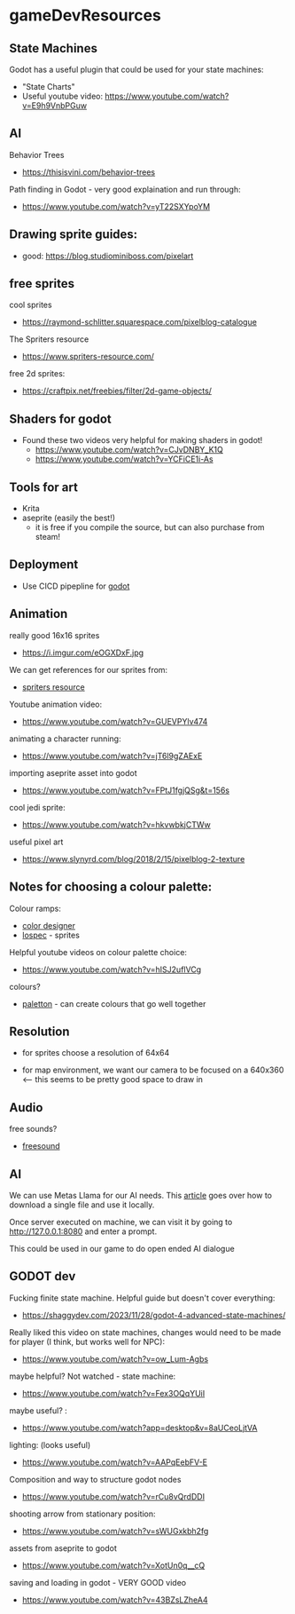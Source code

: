 # gameDevResources



## State Machines
Godot has a useful plugin that could be used for your state machines:
- "State Charts"
- Useful youtube video: https://www.youtube.com/watch?v=E9h9VnbPGuw 

## AI

Behavior Trees
- https://thisisvini.com/behavior-trees

Path finding in Godot - very good explaination and run through:
- https://www.youtube.com/watch?v=yT22SXYpoYM

## Drawing sprite guides:
- good: https://blog.studiominiboss.com/pixelart


## free sprites

cool sprites
- https://raymond-schlitter.squarespace.com/pixelblog-catalogue

The Spriters resource
- https://www.spriters-resource.com/

free 2d sprites:
- https://craftpix.net/freebies/filter/2d-game-objects/

## Shaders for godot
- Found these two videos very helpful for making shaders in godot!
  - https://www.youtube.com/watch?v=CJvDNBY_K1Q
  - https://www.youtube.com/watch?v=YCFiCE1i-As


## Tools for art

- Krita
- aseprite (easily the best!)
  - it is free if you compile the source, but can also purchase from steam!

## Deployment
- Use CICD pipepline for [godot](https://github.com/abarichello/godot-ci)

## Animation

really good 16x16 sprites
- https://i.imgur.com/eOGXDxF.jpg

We can get references for our sprites from:
- [spriters resource](https://www.spriters-resource.com/)

Youtube animation video:
- https://www.youtube.com/watch?v=GUEVPYlv474

animating a character running:
- https://www.youtube.com/watch?v=jT6l9gZAExE

importing aseprite asset into godot
- https://www.youtube.com/watch?v=FPtJ1fgjQSg&t=156s

cool jedi sprite:
- https://www.youtube.com/watch?v=hkvwbkjCTWw


useful pixel art
- https://www.slynyrd.com/blog/2018/2/15/pixelblog-2-texture

## Notes for choosing a colour palette:


Colour ramps: 
- [color designer](https://colordesigner.io/color-palettes)
- [lospec](https://lospec.com/) - sprites 


Helpful youtube videos on colour palette choice:
- https://www.youtube.com/watch?v=hISJ2uflVCg

colours?
- [paletton](paletton.com) - can create colours that go well together

## Resolution

- for sprites choose a resolution of 64x64

- for map environment, we want our camera to be focused on a 640x360 <-- this seems to be pretty good space to draw in 


## Audio

free sounds?
- [freesound](https://freesound.org/)


## AI

We can use Metas Llama for our AI needs. This [article](https://simonwillison.net/2023/Nov/29/llamafile/) goes over how to download a single file and use it locally. 

Once server executed on machine, we can visit it by going to http://127.0.0.1:8080 and enter a prompt. 

This could be used in our game to do open ended AI dialogue




## GODOT dev

Fucking finite state machine. Helpful guide but doesn't cover everything:
- https://shaggydev.com/2023/11/28/godot-4-advanced-state-machines/

Really liked this video on state machines, changes would need to be made for player (I think, but works well for NPC):
- https://www.youtube.com/watch?v=ow_Lum-Agbs

  
maybe helpful? Not watched - state machine: 
- https://www.youtube.com/watch?v=Fex3OQqYUiI


maybe useful? :
- https://www.youtube.com/watch?app=desktop&v=8aUCeoLjtVA


lighting: (looks useful)
- https://www.youtube.com/watch?v=AAPqEebFV-E


Composition and way to structure godot nodes
- https://www.youtube.com/watch?v=rCu8vQrdDDI

shooting arrow from stationary position:
- https://www.youtube.com/watch?v=sWUGxkbh2fg

assets from aseprite to godot
- https://www.youtube.com/watch?v=XotUn0q__cQ


saving and loading in godot - VERY GOOD video 
- https://www.youtube.com/watch?v=43BZsLZheA4

